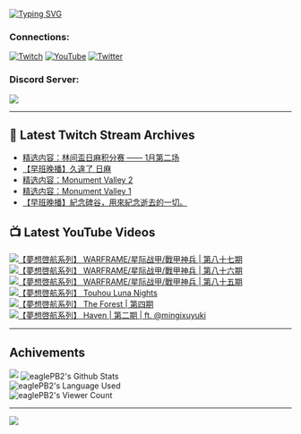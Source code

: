 <!--### Hello people, I'm EaglePB2 - The one who building something for fun 👋
Thank you for standby for this profile.   
The purpose of this profile is coming soon.   
You may come back later, as you wish if this readme.md is updated.   -->

<a href="https://git.io/typing-svg"><img src="https://readme-typing-svg.herokuapp.com?font=Fira+Code&duration=1000&pause=5000&vCenter=true&random=false&width=500&lines=%F0%9F%91%8B+Hello+Everyone%2C+I'm+EaglePB2.;%F0%9F%99%87+Thank+you+for+stopping+by+my+profile.+;%F0%9F%94%AD+%3D%3D%3D%3D+%F0%9F%94%AD;%F0%9F%91%8B+%E4%BD%A0%E5%A5%BD%EF%BC%8C%E6%AD%A1%E8%BF%8E%E4%BE%86%E5%88%B0%E6%88%91%E7%9A%84%E4%BB%A3%E7%A2%BC%E5%BA%AB%E3%80%82;%F0%9F%99%87+%E6%84%9F%E8%AC%9D%E5%89%8D%E4%BE%86%E5%8F%83%E8%A7%80%E5%B0%8F%E5%B1%8B+owo~" alt="Typing SVG" /></a>

### Connections:

[![Twitch](https://img.shields.io/badge/Twitch-9347FF?style=flat-square&logo=twitch&logoColor=white)](https://www.twitch.tv/eaglepb2)
[![YouTube](https://img.shields.io/badge/YouTube-%23FF0000.svg?style=flat-square&logo=YouTube&logoColor=white)](https://www.youtube.com/eaglepb2)
[![Twitter](https://img.shields.io/badge/Twitter-%231DA1F2.svg?style=flat-square&logo=Twitter&logoColor=white)](https://twitter.com/eaglepb2)

### Discord Server:

[![](https://invidget.switchblade.xyz/qKrub9b?theme=dark&language=ch)](https://discord.gg/qKrub9b)

---

## 👾 Latest Twitch Stream Archives
<!-- TWITCH:START -->
- [精选内容：林间盃日麻积分赛 —— 1月第二场](https://www.twitch.tv/videos/2028353476)
- [【早班晚播】久違了 日麻](https://www.twitch.tv/videos/2028269574)
- [精选内容：Monument Valley 2](https://www.twitch.tv/videos/2023564979)
- [精选内容：Monument Valley 1](https://www.twitch.tv/videos/2023564980)
- [【早班晚播】紀念碑谷，用來紀念逝去的一切。](https://www.twitch.tv/videos/2023434213)
<!-- TWITCH:END -->



## 📺 Latest YouTube Videos
<!-- YOUTUBE:START -->
<!-- YOUTUBE:END -->

<!-- BEGIN YOUTUBE-CARDS -->
<a href="https://www.youtube.com/watch?v=qAcgB0C7M8s">
  <picture>
    <source media="(prefers-color-scheme: dark)" srcset="https://ytcards.demolab.com/?id=qAcgB0C7M8s&title=%E3%80%90%E5%A4%A2%E6%83%B3%E5%95%93%E8%88%AA%E7%B3%BB%E5%88%97%E3%80%91+WARFRAME%2F%E6%98%9F%E9%99%85%E6%88%98%E7%94%B2%2F%E6%88%B0%E7%94%B2%E7%A5%9E%E5%85%B5+%7C+%E7%AC%AC%E5%85%AB%E5%8D%81%E4%B8%83%E6%9C%9F&lang=zh&timestamp=1705375017&background_color=%230d1117&title_color=%23ffffff&stats_color=%23dedede&max_title_lines=1&width=250&border_radius=5&duration=11996">
    <img src="https://ytcards.demolab.com/?id=qAcgB0C7M8s&title=%E3%80%90%E5%A4%A2%E6%83%B3%E5%95%93%E8%88%AA%E7%B3%BB%E5%88%97%E3%80%91+WARFRAME%2F%E6%98%9F%E9%99%85%E6%88%98%E7%94%B2%2F%E6%88%B0%E7%94%B2%E7%A5%9E%E5%85%B5+%7C+%E7%AC%AC%E5%85%AB%E5%8D%81%E4%B8%83%E6%9C%9F&lang=zh&timestamp=1705375017&background_color=%23ffffff&title_color=%2324292f&stats_color=%2357606a&max_title_lines=1&width=250&border_radius=5&duration=11996" alt="【夢想啓航系列】 WARFRAME/星际战甲/戰甲神兵 | 第八十七期" title="【夢想啓航系列】 WARFRAME/星际战甲/戰甲神兵 | 第八十七期">
  </picture>
</a>
<a href="https://www.youtube.com/watch?v=PrtI7XGWBrg">
  <picture>
    <source media="(prefers-color-scheme: dark)" srcset="https://ytcards.demolab.com/?id=PrtI7XGWBrg&title=%E3%80%90%E5%A4%A2%E6%83%B3%E5%95%93%E8%88%AA%E7%B3%BB%E5%88%97%E3%80%91+WARFRAME%2F%E6%98%9F%E9%99%85%E6%88%98%E7%94%B2%2F%E6%88%B0%E7%94%B2%E7%A5%9E%E5%85%B5+%7C+%E7%AC%AC%E5%85%AB%E5%8D%81%E5%85%AD%E6%9C%9F&lang=zh&timestamp=1705285708&background_color=%230d1117&title_color=%23ffffff&stats_color=%23dedede&max_title_lines=1&width=250&border_radius=5&duration=9764">
    <img src="https://ytcards.demolab.com/?id=PrtI7XGWBrg&title=%E3%80%90%E5%A4%A2%E6%83%B3%E5%95%93%E8%88%AA%E7%B3%BB%E5%88%97%E3%80%91+WARFRAME%2F%E6%98%9F%E9%99%85%E6%88%98%E7%94%B2%2F%E6%88%B0%E7%94%B2%E7%A5%9E%E5%85%B5+%7C+%E7%AC%AC%E5%85%AB%E5%8D%81%E5%85%AD%E6%9C%9F&lang=zh&timestamp=1705285708&background_color=%23ffffff&title_color=%2324292f&stats_color=%2357606a&max_title_lines=1&width=250&border_radius=5&duration=9764" alt="【夢想啓航系列】 WARFRAME/星际战甲/戰甲神兵 | 第八十六期" title="【夢想啓航系列】 WARFRAME/星际战甲/戰甲神兵 | 第八十六期">
  </picture>
</a>
<a href="https://www.youtube.com/watch?v=Vdz9Ci2PCUA">
  <picture>
    <source media="(prefers-color-scheme: dark)" srcset="https://ytcards.demolab.com/?id=Vdz9Ci2PCUA&title=%E3%80%90%E5%A4%A2%E6%83%B3%E5%95%93%E8%88%AA%E7%B3%BB%E5%88%97%E3%80%91+WARFRAME%2F%E6%98%9F%E9%99%85%E6%88%98%E7%94%B2%2F%E6%88%B0%E7%94%B2%E7%A5%9E%E5%85%B5+%7C+%E7%AC%AC%E5%85%AB%E5%8D%81%E4%BA%94%E6%9C%9F&lang=zh&timestamp=1705201527&background_color=%230d1117&title_color=%23ffffff&stats_color=%23dedede&max_title_lines=1&width=250&border_radius=5&duration=11028">
    <img src="https://ytcards.demolab.com/?id=Vdz9Ci2PCUA&title=%E3%80%90%E5%A4%A2%E6%83%B3%E5%95%93%E8%88%AA%E7%B3%BB%E5%88%97%E3%80%91+WARFRAME%2F%E6%98%9F%E9%99%85%E6%88%98%E7%94%B2%2F%E6%88%B0%E7%94%B2%E7%A5%9E%E5%85%B5+%7C+%E7%AC%AC%E5%85%AB%E5%8D%81%E4%BA%94%E6%9C%9F&lang=zh&timestamp=1705201527&background_color=%23ffffff&title_color=%2324292f&stats_color=%2357606a&max_title_lines=1&width=250&border_radius=5&duration=11028" alt="【夢想啓航系列】 WARFRAME/星际战甲/戰甲神兵 | 第八十五期" title="【夢想啓航系列】 WARFRAME/星际战甲/戰甲神兵 | 第八十五期">
  </picture>
</a>
<a href="https://www.youtube.com/watch?v=J9-pI-S5QCI">
  <picture>
    <source media="(prefers-color-scheme: dark)" srcset="https://ytcards.demolab.com/?id=J9-pI-S5QCI&title=%E3%80%90%E5%A4%A2%E6%83%B3%E5%95%93%E8%88%AA%E7%B3%BB%E5%88%97%E3%80%91+Touhou+Luna+Nights&lang=zh&timestamp=1705136486&background_color=%230d1117&title_color=%23ffffff&stats_color=%23dedede&max_title_lines=1&width=250&border_radius=5&duration=23556">
    <img src="https://ytcards.demolab.com/?id=J9-pI-S5QCI&title=%E3%80%90%E5%A4%A2%E6%83%B3%E5%95%93%E8%88%AA%E7%B3%BB%E5%88%97%E3%80%91+Touhou+Luna+Nights&lang=zh&timestamp=1705136486&background_color=%23ffffff&title_color=%2324292f&stats_color=%2357606a&max_title_lines=1&width=250&border_radius=5&duration=23556" alt="【夢想啓航系列】 Touhou Luna Nights" title="【夢想啓航系列】 Touhou Luna Nights">
  </picture>
</a>
<a href="https://www.youtube.com/watch?v=ua3HaJesUIs">
  <picture>
    <source media="(prefers-color-scheme: dark)" srcset="https://ytcards.demolab.com/?id=ua3HaJesUIs&title=%E3%80%90%E5%A4%A2%E6%83%B3%E5%95%93%E8%88%AA%E7%B3%BB%E5%88%97%E3%80%91+The+Forest+%7C+%E7%AC%AC%E5%9B%9B%E6%9C%9F&lang=zh&timestamp=1705039304&background_color=%230d1117&title_color=%23ffffff&stats_color=%23dedede&max_title_lines=1&width=250&border_radius=5&duration=17842">
    <img src="https://ytcards.demolab.com/?id=ua3HaJesUIs&title=%E3%80%90%E5%A4%A2%E6%83%B3%E5%95%93%E8%88%AA%E7%B3%BB%E5%88%97%E3%80%91+The+Forest+%7C+%E7%AC%AC%E5%9B%9B%E6%9C%9F&lang=zh&timestamp=1705039304&background_color=%23ffffff&title_color=%2324292f&stats_color=%2357606a&max_title_lines=1&width=250&border_radius=5&duration=17842" alt="【夢想啓航系列】 The Forest | 第四期" title="【夢想啓航系列】 The Forest | 第四期">
  </picture>
</a>
<a href="https://www.youtube.com/watch?v=nWNa-jepxmY">
  <picture>
    <source media="(prefers-color-scheme: dark)" srcset="https://ytcards.demolab.com/?id=nWNa-jepxmY&title=%E3%80%90%E5%A4%A2%E6%83%B3%E5%95%93%E8%88%AA%E7%B3%BB%E5%88%97%E3%80%91+Haven+%7C+%E7%AC%AC%E4%BA%8C%E6%9C%9F+%7C+ft.+%40mingixuyuki&lang=zh&timestamp=1704942061&background_color=%230d1117&title_color=%23ffffff&stats_color=%23dedede&max_title_lines=1&width=250&border_radius=5&duration=10614">
    <img src="https://ytcards.demolab.com/?id=nWNa-jepxmY&title=%E3%80%90%E5%A4%A2%E6%83%B3%E5%95%93%E8%88%AA%E7%B3%BB%E5%88%97%E3%80%91+Haven+%7C+%E7%AC%AC%E4%BA%8C%E6%9C%9F+%7C+ft.+%40mingixuyuki&lang=zh&timestamp=1704942061&background_color=%23ffffff&title_color=%2324292f&stats_color=%2357606a&max_title_lines=1&width=250&border_radius=5&duration=10614" alt="【夢想啓航系列】 Haven | 第二期 | ft. @mingixuyuki" title="【夢想啓航系列】 Haven | 第二期 | ft. @mingixuyuki">
  </picture>
</a>
<!-- END YOUTUBE-CARDS -->

---

## Achivements
[![](https://github-profile-trophy.vercel.app/?username=eaglepb2&theme=monokai&no-bg=true&&title=Repositories,Issues,Commit,MultiLanguage)](https://github.com/anuraghazra/github-readme-stats)
<img align="center" alt="eaglePB2's Github Stats" src="https://github-readme-stats.vercel.app/api?username=eaglePB2&show_icons=true&hide_border=true&theme=merko" />
<br>
<img align="center" alt="eaglePB2's Language Used" src="https://github-readme-stats.vercel.app/api/top-langs/?username=eaglePB2&show_icons=true&hide_border=true&theme=merko&layout=compact&langs_count=8" />
<br>
<img align="center" alt="eaglePB2's Viewer Count" src="https://visitcount.itsvg.in/api?id=eaglepb2&label=Profile%20Views&color=3&icon=5&pretty=true" />

<hr>

<!-- RANDOMQUOTE:START -->
![](https://quotes-github-readme.vercel.app/api?type=horizontal&theme=merko)
<!-- RANDOMQUOTE:END -->


<!--
       _____   _   _   _____       _____   _   _   ____   
      |_   _| | | | | |  ___|     |  ___| | \ | | |  _  \  
        | |   | |_| | | |___      | |___  |  \| | | | | | 
        | |   |  _  | |  ___|     |  ___| |     | | | | | 
        | |   | | | | | |___      | |___  | |\  | | |_| | 
        |_|   |_| |_| |_____|     |_____| |_| \_| |____ / 
      
-->
